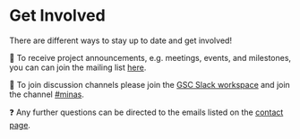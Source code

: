 # Get Involved

There are different ways to stay up to date and get involved!

📧 To receive project announcements, e.g. meetings, events, and milestones, you can can join the mailing list [here](https://www.listserv.dfn.de/sympa/info/mixs-minas).

💬 To join discussion channels please join the [GSC Slack workspace](https://join.slack.com/t/gsc-vpc4453/shared_invite/zt-1xkho921f-NeTTzLUS~cSF4HBkOSXFQg) and join the channel [#minas](https://gsc-vpc4453.slack.com/archives/C05DHBCFTCP).

❓️ Any further questions can be directed to the emails listed on the [contact page](contact.md).
